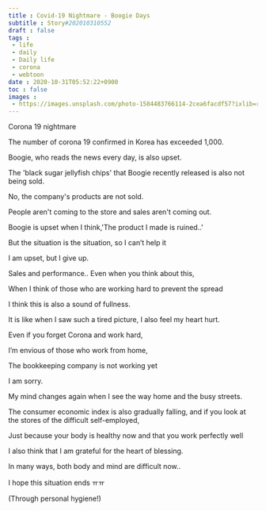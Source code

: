 ```yaml
---
title : Covid-19 Nightmare - Boogie Days
subtitle : Story#202010310552
draft : false
tags :
 - life
 - daily
 - Daily life
 - corona
 - webtoon
date : 2020-10-31T05:52:22+0900
toc : false
images : 
 - https://images.unsplash.com/photo-1584483766114-2cea6facdf57?ixlib=rb-1.2.1&q=80&fm=jpg&crop=entropy&cs=tinysrgb&w=1080&fit=max&ixid=eyJhcHBfaWQiOjE1NTU0OX0
---
```

Corona 19 nightmare  

The number of corona 19 confirmed in Korea has exceeded 1,000.  

Boogie, who reads the news every day, is also upset.  

The 'black sugar jellyfish chips' that Boogie recently released is also not being sold.  

No, the company's products are not sold.  

People aren't coming to the store and sales aren't coming out.  

Boogie is upset when I think,'The product I made is ruined..'  

But the situation is the situation, so I can’t help it  

I am upset, but I give up.  

Sales and performance.. Even when you think about this,  

When I think of those who are working hard to prevent the spread  

I think this is also a sound of fullness.  

It is like when I saw such a tired picture, I also feel my heart hurt.  

Even if you forget Corona and work hard,  

I’m envious of those who work from home,  

The bookkeeping company is not working yet  

I am sorry.  

My mind changes again when I see the way home and the busy streets.  

The consumer economic index is also gradually falling, and if you look at the stores of the difficult self-employed,  

Just because your body is healthy now and that you work perfectly well  

I also think that I am grateful for the heart of blessing.  

In many ways, both body and mind are difficult now..  

I hope this situation ends ㅠㅠ  

(Through personal hygiene!)